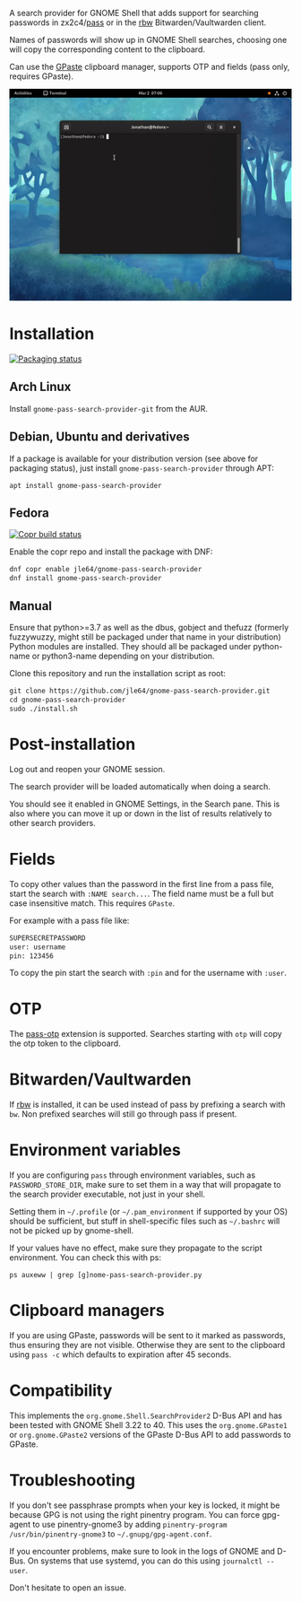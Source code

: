 A search provider for GNOME Shell that adds support for searching passwords in zx2c4/[pass](https://www.passwordstore.org/) or in the [rbw](https://github.com/doy/rbw) Bitwarden/Vaultwarden client.

Names of passwords will show up in GNOME Shell searches, choosing one will copy the corresponding content to the clipboard.

Can use the [GPaste](https://github.com/Keruspe/GPaste) clipboard manager, supports OTP and fields (pass only, requires GPaste).

![Sreencapture](misc/screencapture.gif)

# Installation
[![Packaging status](https://repology.org/badge/vertical-allrepos/gnome-pass-search-provider.svg)](https://repology.org/project/gnome-pass-search-provider/versions)

## Arch Linux
Install `gnome-pass-search-provider-git` from the AUR.

## Debian, Ubuntu and derivatives
If a package is available for your distribution version (see above for packaging status), just install `gnome-pass-search-provider` through APT:

```
apt install gnome-pass-search-provider
```

## Fedora

[![Copr build status](https://copr.fedorainfracloud.org/coprs/jle64/gnome-pass-search-provider/package/gnome-pass-search-provider/status_image/last_build.png)](https://copr.fedorainfracloud.org/coprs/jle64/gnome-pass-search-provider/package/gnome-pass-search-provider/)

Enable the copr repo and install the package with DNF:

```
dnf copr enable jle64/gnome-pass-search-provider
dnf install gnome-pass-search-provider
```

## Manual

Ensure that python>=3.7 as well as the dbus, gobject and thefuzz (formerly fuzzywuzzy, might still be packaged under that name in your distribution) Python modules are installed. They should all be packaged under python-name or python3-name depending on your distribution.

Clone this repository and run the installation script as root:
```
git clone https://github.com/jle64/gnome-pass-search-provider.git
cd gnome-pass-search-provider
sudo ./install.sh
```

# Post-installation

Log out and reopen your GNOME session.

The search provider will be loaded automatically when doing a search.

You should see it enabled in GNOME Settings, in the Search pane. This is also where you can move it up or down in the list of results relatively to other search providers.

# Fields

To copy other values than the password in the first line from a pass file, start the search with `:NAME search...`. The field name must be a full but case insensitive match. This requires `GPaste`.

For example with a pass file like:
```
SUPERSECRETPASSWORD
user: username
pin: 123456
```

To copy the pin start the search with `:pin` and for the username with `:user`.

# OTP

The [pass-otp](https://github.com/tadfisher/pass-otp) extension is supported. Searches starting with `otp` will copy the otp token to the clipboard.

# Bitwarden/Vaultwarden

If [rbw](https://github.com/doy/rbw) is installed, it can be used instead of pass by prefixing a search with `bw`. Non prefixed searches will still go through pass if present.

# Environment variables

If you are configuring `pass` through environment variables, such as `PASSWORD_STORE_DIR`, make sure to set them in a way that will propagate to the search provider executable, not just in your shell.

Setting them in `~/.profile` (or `~/.pam_environment` if supported by your OS) should be sufficient, but stuff in shell-specific files such as `~/.bashrc` will not be picked up by gnome-shell.

If your values have no effect, make sure they propagate to the script environment. You can check this with ps:
```
ps auxeww | grep [g]nome-pass-search-provider.py
```

# Clipboard managers

If you are using GPaste, passwords will be sent to it marked as passwords, thus ensuring they are not visible.
Otherwise they are sent to the clipboard using `pass -c` which defaults to expiration after 45 seconds.

# Compatibility

This implements the `org.gnome.Shell.SearchProvider2` D-Bus API and has been tested with GNOME Shell 3.22 to 40. This uses the `org.gnome.GPaste1` or `org.gnome.GPaste2` versions of the GPaste D-Bus API to add passwords to GPaste.

# Troubleshooting

If you don't see passphrase prompts when your key is locked, it might be because GPG is not using the right pinentry program. You can force gpg-agent to use pinentry-gnome3 by adding `pinentry-program /usr/bin/pinentry-gnome3` to `~/.gnupg/gpg-agent.conf`.

If you encounter problems, make sure to look in the logs of GNOME and D-Bus. On systems that use systemd, you can do this using `journalctl --user`.

Don't hesitate to open an issue.
